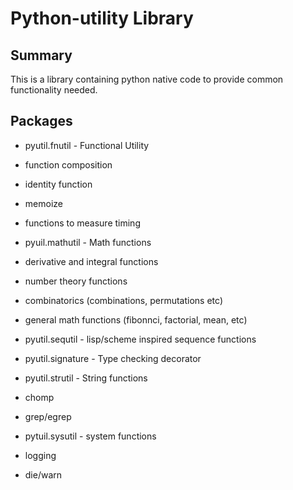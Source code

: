 Python-utility Library
=========================

Summary
-------

This is a library containing python native code to provide common functionality
needed.


Packages
---------

 + pyutil.fnutil - Functional Utility
  + function composition
  + identity function
  + memoize
  + functions to measure timing

 + pyuil.mathutil - Math functions
  + derivative and integral functions
  + number theory functions
  + combinatorics (combinations, permutations etc)
  + general math functions (fibonnci, factorial, mean, etc)

 + pyutil.sequtil - lisp/scheme inspired sequence functions

 + pyutil.signature - Type checking decorator

 + pyutil.strutil - String functions
  + chomp
  + grep/egrep

 + pytuil.sysutil - system functions
  + logging
  + die/warn 
